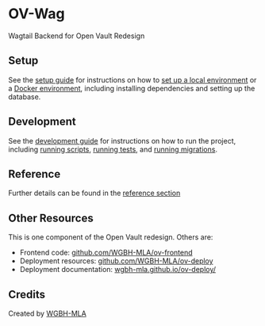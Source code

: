 # OV-Wag

Wagtail Backend for Open Vault Redesign

## Setup
See the [setup guide](./setup/index.md) for instructions on how to [set up a local environment](./setup/index.md#local) or a [Docker environment](./setup/docker.md), including installing dependencies and setting up the database.

## Development
See the [development guide](./dev/index.md) for instructions on how to run the project, including [running scripts](./dev/maintenance.md#scripts), [running tests](./dev/maintenance.md#tests), and [running migrations](./dev/migrate.md).

## Reference

Further details can be found in the [reference section](reference/index.md)

## Other Resources

This is one component of the Open Vault redesign. Others are:

- Frontend code: [github.com/WGBH-MLA/ov-frontend](https://github.com/WGBH-MLA/ov-frontend) 
- Deployment resources: [github.com/WGBH-MLA/ov-deploy](https://github.com/WGBH-MLA/ov-deploy) 
- Deployment documentation: [wgbh-mla.github.io/ov-deploy/](https://wgbh-mla.github.io/ov-deploy/)

## Credits

Created by [WGBH-MLA](https://github.com/WGBH-MLA/)
